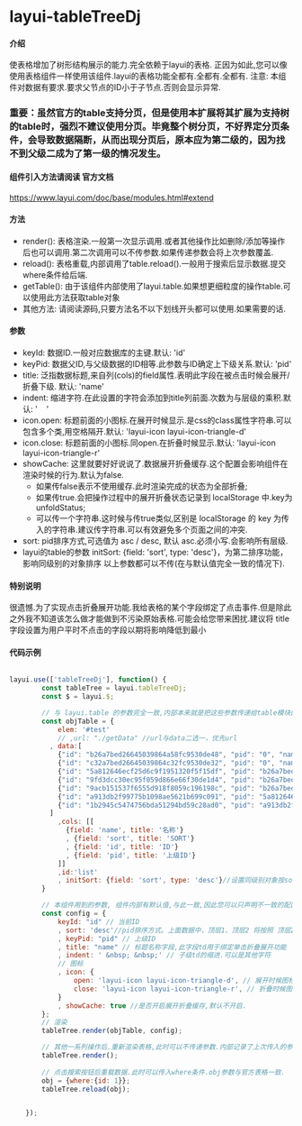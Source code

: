 # layui-tableTreeDj

#### 介绍
使表格增加了树形结构展示的能力.完全依赖于layui的表格.
正因为如此,您可以像使用表格组件一样使用该组件.layui的表格功能全都有.全都有.全都有.
注意: 本组件对数据有要求.要求父节点的ID小于子节点.否则会显示异常.

### 重要：虽然官方的table支持分页，但是使用本扩展将其扩展为支持树的table时，强烈不建议使用分页。毕竟整个树分页，不好界定分页条件，会导致数据隔断，从而出现分页后，原本应为第二级的，因为找不到父级二成为了第一级的情况发生。

#### 组件引入方法请阅读 官方文档
https://www.layui.com/doc/base/modules.html#extend

#### 方法
* render(): 表格渲染.一般第一次显示调用.或者其他操作比如删除/添加等操作后也可以调用.第二次调用可以不传参数.如果传递参数会将上次参数覆盖.
* reload(): 表格重载,内部调用了table.reload().一般用于搜索后显示数据.提交where条件给后端.
* getTable(): 由于该组件内部使用了layui.table.如果想更细粒度的操作table.可以使用此方法获取table对象
* 其他方法: 请阅读源码,只要方法名不以下划线开头都可以使用.如果需要的话.


#### 参数
* keyId: 数据ID.一般对应数据库的主键.默认: 'id'
* keyPid: 数据父ID,与父级数据的ID相等.此参数与ID确定上下级关系.默认: 'pid'
* title: 泛指数据标题,来自列(cols)的field属性.表明此字段在被点击时候会展开/折叠下级. 默认: 'name'
* indent: 缩进字符.在此设置的字符会添加到title列前面.次数为与层级的乘积.默认: ' &nbsp; &nbsp;'
* icon.open: 标题前面的小图标.在展开时候显示.是css的class属性字符串.可以包含多个类,用空格隔开.默认: 'layui-icon layui-icon-triangle-d'
* icon.close: 标题前面的小图标.同open.在折叠时候显示.默认: 'layui-icon layui-icon-triangle-r'
* showCache: 这里就要好好说说了.数据展开折叠缓存.这个配置会影响组件在渲染时候的行为.默认为false.
    - 如果传false表示不使用缓存.此时渲染完成的状态为全部折叠; 
    - 如果传true.会把操作过程中的展开折叠状态记录到 localStorage 中.key为 unfoldStatus; 
    - 可以传一个字符串.这时候与传true类似,区别是 localStorage 的 key 为传入的字符串.建议传字符串.可以有效避免多个页面之间的冲突.
* sort: pid排序方式,可选值为 asc / desc, 默认 asc.必须小写.会影响所有层级.
* layui的table的参数 initSort: {field: 'sort', type: 'desc'}，为第二排序功能，影响同级别的对象排序
以上参数都可以不传(在与默认值完全一致的情况下).

#### 特别说明
很遗憾.为了实现点击折叠展开功能.我给表格的某个字段绑定了点击事件.但是除此之外我不知道该怎么做才能做到不污染原始表格.可能会给您带来困扰.建议将 title 字段设置为用户平时不点击的字段以期将影响降低到最小



#### 代码示例
```javascript

layui.use(['tableTreeDj'], function() {
        const tableTree = layui.tableTreeDj;
        const $ = layui.$;

        // 与 layui.table 的参数完全一致,内部本来就是把这些参数传递给table模块的
        const objTable = {
            elem: '#test'
            // ,url: "./getData" //url与data二选一，优先url
          , data:[
            {"id": "b26a7bed26645039864a58fc9530de48", "pid": "0", "name": "顶层1",open:true},//参数open=true表示此节点默认展开
            {"id": "c32a7bed26645039864c32fc9530de32", "pid": "0", "name": "顶层2"},
            {"id": "5a812646ecf25d6c9f1951320f5f15df", "pid": "b26a7bed26645039864a58fc9530de48", "name": "第一层aaa",sort:5},
            {"id": "9fd3dcc30ec95f059d866e66f30de1d4", "pid": "b26a7bed26645039864a58fc9530de48", "name": "第一层000",sort:20},
            {"id": "9acb151537f6555d918f8059c196198c", "pid": "b26a7bed26645039864a58fc9530de48", "name": "第一层bbb",sort:3},
            {"id": "a913db2f99775b1098ae5621b699c091", "pid": "5a812646ecf25d6c9f1951320f5f15df", "name": "aaa111",sort:4},
            {"id": "1b2945c5474756bda51294bd59c28ad0", "pid": "a913db2f99775b1098ae5621b699c091", "name": "a10",sort:10}
          ]
            ,cols: [[
              {field: 'name', title: '名称'}
              , {field: 'sort', title: 'SORT'}
              , {field: 'id', title: 'ID'}
              , {field: 'pid', title: '上级ID'}
            ]]
            ,id:'list'
            , initSort: {field: 'sort', type: 'desc'}//设置同级别对象按sort值排序，优先级高于下面的config.sort。上面数据中，第一层aaa、第一层000、第一层bbb 将按照 第一层000、第一层aaa、第一层bbb 的顺序展示
        }

        // 本组件用到的参数, 组件内部有默认值,与此一致,因此您可以只声明不一致的配置项
        const config = {
            keyId: "id" // 当前ID
            , sort: 'desc'//pid排序方式。上面数据中，顶层1、顶层2 将按照 顶层2、顶层1 的顺序展示
            , keyPid: "pid" // 上级ID
            , title: "name" // 标题名称字段,此字段td用于绑定单击折叠展开功能
            , indent: ' &nbsp; &nbsp;' // 子级td的缩进.可以是其他字符
            // 图标
            , icon: {
                open: 'layui-icon layui-icon-triangle-d', // 展开时候图标
                close: 'layui-icon layui-icon-triangle-r', // 折叠时候图标
            }
            , showCache: true //是否开启展开折叠缓存,默认不开启.
        };
        // 渲染 
        tableTree.render(objTable, config);

        // 其他一系列操作后.重新渲染表格,此时可以不传递参数.内部记录了上次传入的参数.
        tableTree.render();
        
        // 点击搜索按钮后重载数据.此时可以传入where条件.obj参数与官方表格一致.
        obj = {where:{id: 1}};
        tableTree.reload(obj);


    });
```
